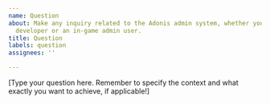 ```yaml
---
name: Question
about: Make any inquiry related to the Adonis admin system, whether you're a game
  developer or an in-game admin user.
title: Question
labels: question
assignees: ''

---
```


[Type your question here. Remember to specify the context and what exactly you want to achieve, if applicable!]
